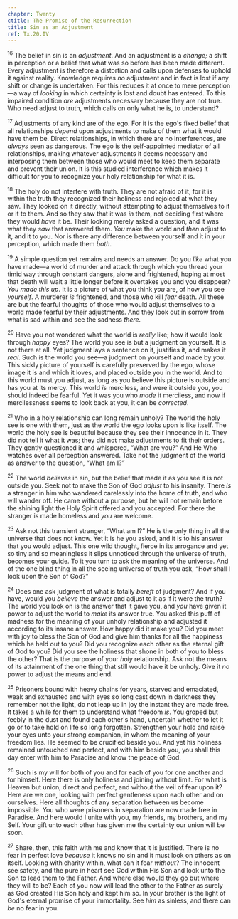 ```yaml
---
chapter: Twenty
ctitle: The Promise of the Resurrection
title: Sin as an Adjustment
ref: Tx.20.IV
---
```


<sup>16</sup> The belief in sin is an *adjustment*. And an adjustment is a
*change;* a shift in perception or a belief that what was so before has
been made different. Every adjustment is therefore a distortion and
calls upon defenses to uphold it against reality. Knowledge requires
*no* adjustment and in fact is lost if any shift or change is
undertaken. For this reduces it at once to mere perception—a way of
*looking* in which certainty is lost and doubt has entered. To this
impaired condition *are* adjustments necessary because they are not
true. Who need adjust to truth, which calls on only what he is, to
understand?

<sup>17</sup> Adjustments of any kind are of the ego. For it is the ego's fixed
belief that all relationships *depend* upon adjustments to make of them
what it would have them be. Direct relationships, in which there are no
interferences, are *always* seen as dangerous. The ego is the
self-appointed mediator of all relationships, making whatever
adjustments it deems necessary and interposing them between those who
would meet to keep them separate and prevent their union. It is this
studied interference which makes it difficult for you to recognize your
holy relationship for what it is.

<sup>18</sup> The holy do not interfere with truth. They are not afraid of it, for
it is within the truth they recognized their holiness and rejoiced at
what they saw. They looked on it directly, without attempting to adjust
themselves to it or it to them. And so they saw that it was *in* them,
not deciding first where they would *have* it be. Their looking merely
asked a question, and it was what they *saw* that answered them. *You*
make the world and *then* adjust to it, and it to you. Nor is there any
difference between yourself and it in your perception, which made them
*both*.

<sup>19</sup> A simple question yet remains and needs an answer. Do you *like* what
you have made—a world of murder and attack through which you thread your
timid way through constant dangers, alone and frightened, hoping at most
that death will wait a little longer before it overtakes you and you
disappear? *You made this up*. It is a picture of what you think *you*
are, of how you see *yourself*. A murderer *is* frightened, and those
who kill *fear* death. All these are but the fearful thoughts of those
who would adjust themselves to a world made fearful by their
adjustments. And they look out in sorrow from what is sad within and see
the sadness *there.*

<sup>20</sup> Have you not wondered what the world is *really* like; how it would
look through *happy* eyes? The world you see is but a judgment on
yourself. It is not there at all. Yet judgment lays a sentence on it,
justifies it, and makes it *real*. Such is the world you see—a judgment
on yourself and made by *you*. This sickly picture of yourself is
carefully preserved by the ego, whose image it is and which it loves,
and placed outside you in the world. And to this world must you adjust,
as long as you believe this picture is outside and has you at its mercy.
This world *is* merciless, and were it outside you, you should indeed be
fearful. Yet it was you who *made* it merciless, and now if
mercilessness seems to look back at you, it can be *corrected*.

<sup>21</sup> Who in a holy relationship can long remain unholy? The world the holy
see is one with them, just as the world the ego looks upon is like
itself. The world the holy see is beautiful because they see their
innocence in it. They did not tell it what it was; they did not make
adjustments to fit their orders. They gently questioned it and
whispered, “What are you?” And He Who watches over all perception
answered. Take not the judgment of the world as answer to the question,
“What am I?”

<sup>22</sup> The world *believes* in sin, but the belief that made it as you see
it is not outside you. Seek not to make the Son of God *adjust* to his
insanity. There *is* a stranger in him who wandered carelessly into the
home of truth, and who will wander off. He came without a purpose, but
he will not remain before the shining light the Holy Spirit offered and
you accepted. For there the stranger is made homeless and *you* are
welcome.

<sup>23</sup> Ask not this transient stranger, “What am I?” He is the only thing in
all the universe that does not know. Yet it is he you asked, and it is
to his answer that you would adjust. This one wild thought, fierce in
its arrogance and yet so tiny and so meaningless it slips unnoticed
through the universe of truth, becomes your guide. To it you turn to ask
the meaning of the universe. And of the one blind thing in all the
seeing universe of truth you ask, “How shall I look upon the Son of
God?”

<sup>24</sup> Does one ask judgment of what is totally *bereft* of judgment? And if
you have, would you *believe* the answer and adjust to it as if it were
the truth? The world you look on is the answer that it gave you, and
*you* have given it power to adjust the world to *make* its answer true.
You asked this puff of madness for the meaning of your unholy
relationship and adjusted it according to its insane answer. How happy
did it make you? Did you meet with joy to bless the Son of God and give
him thanks for all the happiness which he held out to you? Did you
recognize each other as the eternal gift of God to you? Did you see the
holiness that shone in both of you to bless the other? That is the
purpose of your *holy* relationship. Ask not the means of its attainment
of the one thing that still would have it be unholy. Give it *no* power
to adjust the means and end.

<sup>25</sup> Prisoners bound with heavy chains for years, starved and emaciated,
weak and exhausted and with eyes so long cast down in darkness they
remember not the light, do not leap up in joy the instant they are made
free. It takes a while for them to understand what freedom *is*. You
groped but feebly in the dust and found each other's hand, uncertain
whether to let it go or to take hold on life so long forgotten.
Strengthen your hold and raise your eyes unto your strong companion, in
whom the meaning of your freedom lies. He seemed to be crucified beside
you. And yet his holiness remained untouched and perfect, and with him
beside you, you shall this day enter with him to Paradise and know the
peace of God.

<sup>26</sup> Such is my will for both of you and for each of you for one another
and for himself. Here there is only holiness and joining without limit.
For what is Heaven but union, direct and perfect, and without the veil
of fear upon it? Here are we one, looking with perfect gentleness upon
each other and on ourselves. Here all thoughts of any separation between
us become impossible. You who were prisoners in separation are now made
free in Paradise. And here would I unite with you, my friends, my
brothers, and my Self. Your gift unto each other has given me the
certainty our union will be soon.

<sup>27</sup> Share, then, this faith with me and know that it is justified. There
is no fear in perfect love *because* it knows no sin and it must look on
others as on itself. Looking with charity within, what can it fear
*without*? The innocent see safety, and the pure in heart see God within
His Son and look unto the Son to lead them to the Father. And where else
would they go but where they will to be? Each of you now will lead the
other to the Father as surely as God created His Son holy and kept him
so. In your brother is the light of God's eternal promise of your
immortality. See *him* as sinless, and there can *be* no fear in you.

